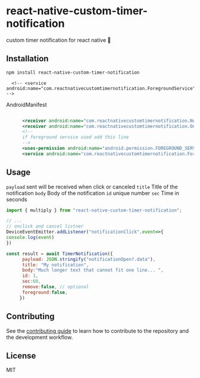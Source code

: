 # react-native-custom-timer-notification

custom timer notification for react native 🔔

## Installation

```sh
npm install react-native-custom-timer-notification
```

      <!-- <service android:name="com.reactnativecustomtimernotification.ForegroundService"/> -->
AndroidManifest
```xml

      <receiver android:name="com.reactnativecustomtimernotification.NotificationEventReceiver" />
      <receiver android:name="com.reactnativecustomtimernotification.OnClickBroadcastReceiver" />
      <!--
      if foreground service used add this line
      -->
      <uses-permission android:name="android.permission.FOREGROUND_SERVICE" />
      <service android:name="com.reactnativecustomtimernotification.ForegroundService"/>
```
## Usage
```payload``` sent will be received when click or canceled
```title``` Title of the notification
```body``` Body of the notification
```id```  unique number
```sec``` Time in seconds

```js
import { multiply } from "react-native-custom-timer-notification";

// ...
// onclick and cancel listner
DeviceEventEmitter.addListener("notificationClick",event=>{
console.log(event)
})

const result = await TimerNotification({
      payload: JSON.stringify("notificationOpen?.data"), 
      title: "My notification",
      body:"Much longer text that cannot fit one line... ",
      id: 1,
      sec:60,
      remove:false, // optional 
      foreground:false,
     })
```

## Contributing

See the [contributing guide](CONTRIBUTING.md) to learn how to contribute to the repository and the development workflow.

## License

MIT

